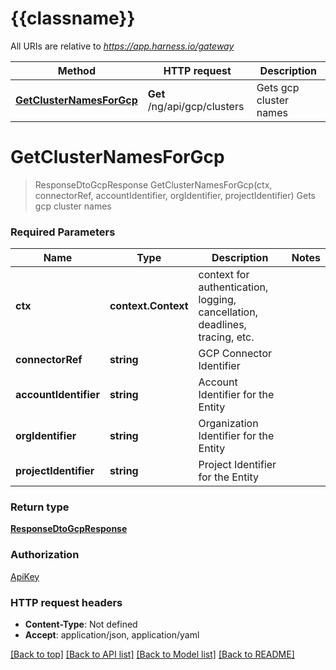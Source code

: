 # {{classname}}

All URIs are relative to *https://app.harness.io/gateway*

Method | HTTP request | Description
------------- | ------------- | -------------
[**GetClusterNamesForGcp**](GcpClustersApi.md#GetClusterNamesForGcp) | **Get** /ng/api/gcp/clusters | Gets gcp cluster names

# **GetClusterNamesForGcp**
> ResponseDtoGcpResponse GetClusterNamesForGcp(ctx, connectorRef, accountIdentifier, orgIdentifier, projectIdentifier)
Gets gcp cluster names

### Required Parameters

Name | Type | Description  | Notes
------------- | ------------- | ------------- | -------------
 **ctx** | **context.Context** | context for authentication, logging, cancellation, deadlines, tracing, etc.
  **connectorRef** | **string**| GCP Connector Identifier | 
  **accountIdentifier** | **string**| Account Identifier for the Entity | 
  **orgIdentifier** | **string**| Organization Identifier for the Entity | 
  **projectIdentifier** | **string**| Project Identifier for the Entity | 

### Return type

[**ResponseDtoGcpResponse**](ResponseDTOGcpResponse.md)

### Authorization

[ApiKey](../README.md#ApiKey)

### HTTP request headers

 - **Content-Type**: Not defined
 - **Accept**: application/json, application/yaml

[[Back to top]](#) [[Back to API list]](../README.md#documentation-for-api-endpoints) [[Back to Model list]](../README.md#documentation-for-models) [[Back to README]](../README.md)

